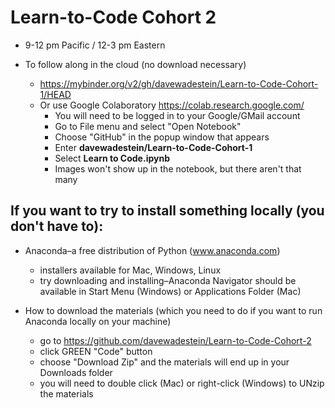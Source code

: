 # Learn-to-Code Cohort 2
* 9-12 pm Pacific / 12-3 pm Eastern

* To follow along in the cloud (no download necessary)
  * https://mybinder.org/v2/gh/davewadestein/Learn-to-Code-Cohort-1/HEAD
  * Or use Google Colaboratory https://colab.research.google.com/
     * You will need to be logged in to your Google/GMail account
     * Go to File menu and select "Open Notebook"
     * Choose "GitHub" in the popup window that appears
     * Enter __davewadestein/Learn-to-Code-Cohort-1__
     * Select __Learn to Code.ipynb__
     * Images won't show up in the notebook, but there aren't that many


## If you want to try to install something locally (you don't have to):
* Anaconda–a free distribution of Python (www.anaconda.com)
  * installers available for Mac, Windows, Linux
  * try downloading and installing–Anaconda Navigator should be available in Start Menu (Windows) or Applications Folder (Mac)
  
* How to download the materials (which you need to do if you want to run Anaconda locally on your machine)
  * go to https://github.com/davewadestein/Learn-to-Code-Cohort-2
  * click GREEN "Code" button
  * choose "Download Zip" and the materials will end up in your Downloads folder
  * you will need to double click (Mac) or right-click (Windows) to UNzip the materials
  
